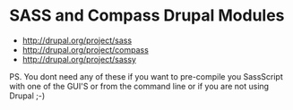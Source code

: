 
# SASS and Compass Drupal Modules

* http://drupal.org/project/sass
* http://drupal.org/project/compass
* http://drupal.org/project/sassy

PS. You dont need any of these if you want to pre-compile you SassScript with one of the
GUI'S or from the command line or if you are not using Drupal ;-)
